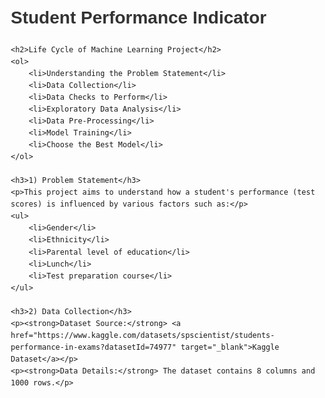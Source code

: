 <!DOCTYPE html>
<html lang="en">
<head>
    <meta charset="UTF-8">
    <meta name="viewport" content="width=device-width, initial-scale=1.0">
    <title>Student Performance Indicator</title>
    <style>
        body {
            font-family: Arial, sans-serif;
            line-height: 1.6;
            margin: 20px;
        }
        h1, h2, h3 {
            color: #333;
        }
        ul {
            margin: 0;
            padding: 0;
            list-style-type: disc;
            margin-left: 20px;
        }
    </style>
</head>
<body>
    <h1>Student Performance Indicator</h1>

    <h2>Life Cycle of Machine Learning Project</h2>
    <ol>
        <li>Understanding the Problem Statement</li>
        <li>Data Collection</li>
        <li>Data Checks to Perform</li>
        <li>Exploratory Data Analysis</li>
        <li>Data Pre-Processing</li>
        <li>Model Training</li>
        <li>Choose the Best Model</li>
    </ol>

    <h3>1) Problem Statement</h3>
    <p>This project aims to understand how a student's performance (test scores) is influenced by various factors such as:</p>
    <ul>
        <li>Gender</li>
        <li>Ethnicity</li>
        <li>Parental level of education</li>
        <li>Lunch</li>
        <li>Test preparation course</li>
    </ul>

    <h3>2) Data Collection</h3>
    <p><strong>Dataset Source:</strong> <a href="https://www.kaggle.com/datasets/spscientist/students-performance-in-exams?datasetId=74977" target="_blank">Kaggle Dataset</a></p>
    <p><strong>Data Details:</strong> The dataset contains 8 columns and 1000 rows.</p>
</body>
</html>
